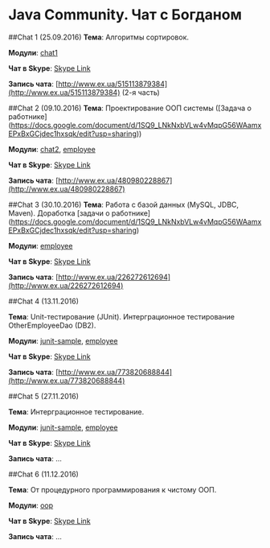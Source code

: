 Java Community. Чат с Богданом
===

##Chat 1 (25.09.2016)
**Тема**: Алгоритмы сортировок.

**Модули**: 
[chat1](https://github.com/bohdanvan/bvan-java-community/tree/master/chat1/src/main/java/com/bvan/jc/chat1/sorting)

**Чат в Skype**: [Skype Link](https://join.skype.com/oo1mvud4dzxr)

**Запись чата**: [http://www.ex.ua/515113879384](http://www.ex.ua/515113879384) (2-я часть)

##Chat 2 (09.10.2016)
**Тема**: Проектирование ООП системы ([Задача о работнике]
(https://docs.google.com/document/d/1SQ9_LNkNxbVLw4vMqpG56WAamxEPxBxGCjdec1hxsqk/edit?usp=sharing))

**Модули**: 
[chat2](https://github.com/bohdanvan/bvan-java-community/tree/master/chat2/src/main/java/com/bvan/jc/chat2), 
[employee](https://github.com/bohdanvan/bvan-java-community/tree/master/employee/src/main/java/com/bvan/jc/chat2/employee)

**Чат в Skype**: [Skype Link](https://join.skype.com/hUovxuzzXWPZ)

**Запись чата**: [http://www.ex.ua/480980228867](http://www.ex.ua/480980228867)

##Chat 3 (30.10.2016)
**Тема**: Работа с базой данных (MySQL, JDBC, Maven). Доработка [задачи о работнике]
(https://docs.google.com/document/d/1SQ9_LNkNxbVLw4vMqpG56WAamxEPxBxGCjdec1hxsqk/edit?usp=sharing)

**Модули**: 
[employee](https://github.com/bohdanvan/bvan-java-community/tree/master/employee/src/main/java/com/bvan/jc/chat2/employee)

**Чат в Skype**: [Skype Link](https://join.skype.com/g9BWsghKPXrQ)

**Запись чата**: [http://www.ex.ua/226272612694](http://www.ex.ua/226272612694)

##Chat 4 (13.11.2016)

**Тема**: Unit-тестирование (JUnit). Интерграционное тестирование OtherEmployeeDao (DB2).

**Модули**: 
[junit-sample](https://github.com/bohdanvan/bvan-java-community/tree/master/junit-sample), 
[employee](https://github.com/bohdanvan/bvan-java-community/tree/master/employee)

**Чат в Skype**: [Skype Link](https://join.skype.com/nHTOxAmisW2D)

**Запись чата**: [http://www.ex.ua/773820688844](http://www.ex.ua/773820688844)

##Chat 5 (27.11.2016)

**Тема**: Интерграционное тестирование.

**Модули**:
[junit-sample](https://github.com/bohdanvan/bvan-java-community/tree/master/junit-sample), 
[employee](https://github.com/bohdanvan/bvan-java-community/tree/master/employee)

**Чат в Skype**: [Skype Link](https://join.skype.com/jPBkQ5BtcCht)

**Запись чата**: ...

##Chat 6 (11.12.2016)

**Тема**: От процедурного программирования к чистому ООП.

**Модули**:
[oop](https://github.com/bohdanvan/bvan-java-community/tree/master/oop)

**Чат в Skype**: [Skype Link](https://join.skype.com/axaAULSMcFdP)

**Запись чата**: ...
